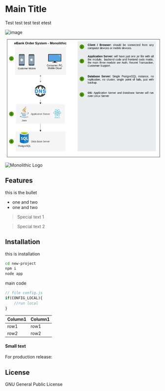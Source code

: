 # Main Title
Test test test test etest 

![image](https://user-images.githubusercontent.com/694554/132381032-81f2ee0b-a6c0-46b2-8def-da09df2d5592.png)

![Monolithic Logo](/docs/1-Monolithic.png)

![Monolithic Logo](https://vegibit.com/wp-content/uploads/2014/04/Javascript-JS.png)


## Features

this is the bullet

- one and two
- one and two


> Special text 1

> Special text 2

## Installation

this is installation

```sh
cd new-project
npm i
node app
```

main code

```js
// file config.js
if(CONFIG_LOCAL){
    //run local
}
```

| Column1 | Column1 |
| ------ | ------ |
| row1 | row1 |
| row2 | row2 |


#### Small text

For production release:


## License

GNU General Public License

